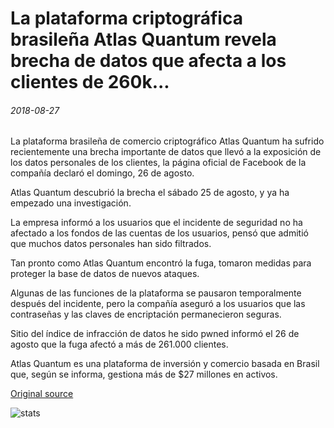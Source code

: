# La plataforma criptográfica brasileña Atlas Quantum revela brecha de datos que afecta a los clientes de 260k...

###### 2018-08-27

La plataforma brasileña de comercio criptográfico Atlas Quantum ha sufrido recientemente una brecha importante de datos que llevó a la exposición de los datos personales de los clientes, la página oficial de Facebook de la compañía declaró el domingo, 26 de agosto.

Atlas Quantum descubrió la brecha el sábado 25 de agosto, y ya ha empezado una investigación.

La empresa informó a los usuarios que el incidente de seguridad no ha afectado a los fondos de las cuentas de los usuarios, pensó que admitió que muchos datos personales han sido filtrados.

Tan pronto como Atlas Quantum encontró la fuga, tomaron medidas para proteger la base de datos de nuevos ataques.

Algunas de las funciones de la plataforma se pausaron temporalmente después del incidente, pero la compañía aseguró a los usuarios que las contraseñas y las claves de encriptación permanecieron seguras.

Sitio del índice de infracción de datos he sido pwned informó el 26 de agosto que la fuga afectó a más de 261.000 clientes.

Atlas Quantum es una plataforma de inversión y comercio basada en Brasil que, según se informa, gestiona más de $27 millones en activos.

[Original source](https://cointelegraph.com/news/brazilian-crypto-platform-atlas-quantum-reveals-data-breach-affecting-260k-customers)

![stats](https://c.statcounter.com/11760860/0/a89fa40b/1/ "stats")